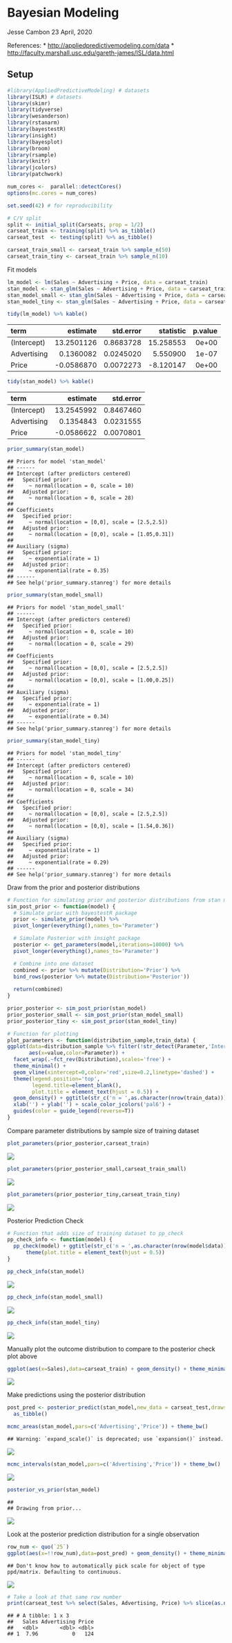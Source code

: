 Bayesian Modeling
================
Jesse Cambon
23 April, 2020

References: \* <http://appliedpredictivemodeling.com/data> \*
<http://faculty.marshall.usc.edu/gareth-james/ISL/data.html>

## Setup

``` r
#library(AppliedPredictiveModeling) # datasets
library(ISLR) # datasets
library(skimr)
library(tidyverse)
library(wesanderson)
library(rstanarm)
library(bayestestR)
library(insight)
library(bayesplot)
library(broom)
library(rsample)
library(knitr)
library(jcolors)
library(patchwork)

num_cores <-  parallel::detectCores()
options(mc.cores = num_cores)

set.seed(42) # for reproducibility

# C/V split
split <- initial_split(Carseats, prop = 1/2)
carseat_train <- training(split) %>% as_tibble()
carseat_test  <- testing(split) %>% as_tibble()

carseat_train_small <- carseat_train %>% sample_n(50)
carseat_train_tiny <- carseat_train %>% sample_n(10)
```

Fit models

``` r
lm_model <- lm(Sales ~ Advertising + Price, data = carseat_train)
stan_model <- stan_glm(Sales ~ Advertising + Price, data = carseat_train)
stan_model_small <- stan_glm(Sales ~ Advertising + Price, data = carseat_train_small)
stan_model_tiny <- stan_glm(Sales ~ Advertising + Price, data = carseat_train_tiny)
```

``` r
tidy(lm_model) %>% kable()
```

| term        |    estimate | std.error |  statistic | p.value |
| :---------- | ----------: | --------: | ---------: | ------: |
| (Intercept) |  13.2501126 | 0.8683728 |  15.258553 |   0e+00 |
| Advertising |   0.1360082 | 0.0245020 |   5.550900 |   1e-07 |
| Price       | \-0.0586870 | 0.0072273 | \-8.120147 |   0e+00 |

``` r
tidy(stan_model) %>% kable()
```

| term        |    estimate | std.error |
| :---------- | ----------: | --------: |
| (Intercept) |  13.2545992 | 0.8467460 |
| Advertising |   0.1354843 | 0.0231555 |
| Price       | \-0.0586622 | 0.0070801 |

``` r
prior_summary(stan_model)
```

    ## Priors for model 'stan_model' 
    ## ------
    ## Intercept (after predictors centered)
    ##   Specified prior:
    ##     ~ normal(location = 0, scale = 10)
    ##   Adjusted prior:
    ##     ~ normal(location = 0, scale = 28)
    ## 
    ## Coefficients
    ##   Specified prior:
    ##     ~ normal(location = [0,0], scale = [2.5,2.5])
    ##   Adjusted prior:
    ##     ~ normal(location = [0,0], scale = [1.05,0.31])
    ## 
    ## Auxiliary (sigma)
    ##   Specified prior:
    ##     ~ exponential(rate = 1)
    ##   Adjusted prior:
    ##     ~ exponential(rate = 0.35)
    ## ------
    ## See help('prior_summary.stanreg') for more details

``` r
prior_summary(stan_model_small)
```

    ## Priors for model 'stan_model_small' 
    ## ------
    ## Intercept (after predictors centered)
    ##   Specified prior:
    ##     ~ normal(location = 0, scale = 10)
    ##   Adjusted prior:
    ##     ~ normal(location = 0, scale = 29)
    ## 
    ## Coefficients
    ##   Specified prior:
    ##     ~ normal(location = [0,0], scale = [2.5,2.5])
    ##   Adjusted prior:
    ##     ~ normal(location = [0,0], scale = [1.00,0.25])
    ## 
    ## Auxiliary (sigma)
    ##   Specified prior:
    ##     ~ exponential(rate = 1)
    ##   Adjusted prior:
    ##     ~ exponential(rate = 0.34)
    ## ------
    ## See help('prior_summary.stanreg') for more details

``` r
prior_summary(stan_model_tiny)
```

    ## Priors for model 'stan_model_tiny' 
    ## ------
    ## Intercept (after predictors centered)
    ##   Specified prior:
    ##     ~ normal(location = 0, scale = 10)
    ##   Adjusted prior:
    ##     ~ normal(location = 0, scale = 34)
    ## 
    ## Coefficients
    ##   Specified prior:
    ##     ~ normal(location = [0,0], scale = [2.5,2.5])
    ##   Adjusted prior:
    ##     ~ normal(location = [0,0], scale = [1.54,0.36])
    ## 
    ## Auxiliary (sigma)
    ##   Specified prior:
    ##     ~ exponential(rate = 1)
    ##   Adjusted prior:
    ##     ~ exponential(rate = 0.29)
    ## ------
    ## See help('prior_summary.stanreg') for more details

Draw from the prior and posterior distributions

``` r
# Function for simulating prior and posterior distributions from stan model
sim_post_prior <- function(model) {
  # Simulate prior with bayestestR package
  prior <- simulate_prior(model) %>%
  pivot_longer(everything(),names_to='Parameter')

  # Simulate Posterior with insight package
  posterior <- get_parameters(model,iterations=10000) %>% 
  pivot_longer(everything(),names_to='Parameter')

  # Combine into one dataset
  combined <- prior %>% mutate(Distribution='Prior') %>% 
  bind_rows(posterior %>% mutate(Distribution='Posterior'))
  
  return(combined)
}

prior_posterior <- sim_post_prior(stan_model)
prior_posterior_small <- sim_post_prior(stan_model_small)
prior_posterior_tiny <- sim_post_prior(stan_model_tiny)
```

``` r
# Function for plotting 
plot_parameters <- function(distribution_sample,train_data) {
ggplot(data=distribution_sample %>% filter(!str_detect(Parameter,'Intercept')),
       aes(x=value,color=Parameter)) +
  facet_wrap(.~fct_rev(Distribution),scales='free') +
  theme_minimal() +
  geom_vline(xintercept=0,color='red',size=0.2,linetype='dashed') +
  theme(legend.position='top',
        legend.title=element_blank(),
        plot.title = element_text(hjust = 0.5)) +
  geom_density() + ggtitle(str_c('n = ',as.character(nrow(train_data)))) +
  xlab('') + ylab('') + scale_color_jcolors('pal6') + 
  guides(color = guide_legend(reverse=T))
}
```

Compare parameter distributions by sample size of training dataset

``` r
plot_parameters(prior_posterior,carseat_train) 
```

![](../rmd_images/Bayesian_Modeling/unnamed-chunk-9-1.png)<!-- -->

``` r
plot_parameters(prior_posterior_small,carseat_train_small) 
```

![](../rmd_images/Bayesian_Modeling/unnamed-chunk-9-2.png)<!-- -->

``` r
plot_parameters(prior_posterior_tiny,carseat_train_tiny)
```

![](../rmd_images/Bayesian_Modeling/unnamed-chunk-9-3.png)<!-- -->

Posterior Prediction Check

``` r
# Function that adds size of training dataset to pp_check
pp_check_info <- function(model) {
  pp_check(model) + ggtitle(str_c('n = ',as.character(nrow(model$data)))) +
      theme(plot.title = element_text(hjust = 0.5))
}

pp_check_info(stan_model)
```

![](../rmd_images/Bayesian_Modeling/unnamed-chunk-10-1.png)<!-- -->

``` r
pp_check_info(stan_model_small)
```

![](../rmd_images/Bayesian_Modeling/unnamed-chunk-10-2.png)<!-- -->

``` r
pp_check_info(stan_model_tiny)
```

![](../rmd_images/Bayesian_Modeling/unnamed-chunk-10-3.png)<!-- -->

Manually plot the outcome distribution to compare to the posterior check
plot above

``` r
ggplot(aes(x=Sales),data=carseat_train) + geom_density() + theme_minimal()
```

![](../rmd_images/Bayesian_Modeling/unnamed-chunk-11-1.png)<!-- -->

Make predictions using the posterior distribution

``` r
post_pred <- posterior_predict(stan_model,new_data = carseat_test,draws = 1000) %>%
  as_tibble()
```

``` r
mcmc_areas(stan_model,pars=c('Advertising','Price')) + theme_bw()
```

    ## Warning: `expand_scale()` is deprecated; use `expansion()` instead.

![](../rmd_images/Bayesian_Modeling/unnamed-chunk-13-1.png)<!-- -->

``` r
mcmc_intervals(stan_model,pars=c('Advertising','Price')) + theme_bw()
```

![](../rmd_images/Bayesian_Modeling/unnamed-chunk-13-2.png)<!-- -->

``` r
posterior_vs_prior(stan_model)
```

    ## 
    ## Drawing from prior...

![](../rmd_images/Bayesian_Modeling/unnamed-chunk-13-3.png)<!-- -->

Look at the posterior prediction distribution for a single observation

``` r
row_num <- quo(`25`)
ggplot(aes(x=!!row_num),data=post_pred) + geom_density() + theme_minimal()
```

    ## Don't know how to automatically pick scale for object of type ppd/matrix. Defaulting to continuous.

![](../rmd_images/Bayesian_Modeling/unnamed-chunk-14-1.png)<!-- -->

``` r
# Take a look at that same row number
print(carseat_test %>% select(Sales, Advertising, Price) %>% slice(as.numeric(as_label(row_num))))
```

    ## # A tibble: 1 x 3
    ##   Sales Advertising Price
    ##   <dbl>       <dbl> <dbl>
    ## 1  7.96           0   124
